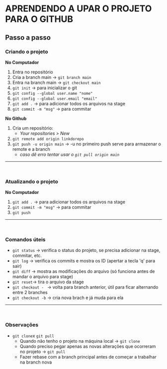 # APRENDENDO A UPAR O PROJETO PARA O GITHUB
## Passo a passo

### Criando o projeto
**No Computador**
1. Entra no repositório
2. Cria a branch main -> `git branch main`
3. Entra na branch main -> `git checkout main`
4. `git init` -> para inicializar o git
5. `git config --global user.name "nome"` 
6. `git config --global user.email "email"`
7. `git add .` -> para adicionar todos os arquivos na stage
8. `git commit -m "msg"` -> para commitar 

**No Github**
1. Cria um repositório:
    - *Your repositories > New*
2. `git remote add origin linkdorepo`
3. `git push -u origin main` -> -u no primeiro push serve para armazenar o remote e a branch
    - *caso dê erro tentar usar o `git pull origin main`*
&nbsp;
---
&nbsp;
### Atualizando o projeto
**No Computador**
1. `git add .` -> para adicionar todos os arquivos na stage
2. `git commit -m "msg"` -> para commitar 
3. `git push`
&nbsp;
---
&nbsp;
### Comandos úteis
* `git status` -> verifica o status do projeto, se precisa adicionar na stage, commitar, etc.
* `git log` -> verifica os commits e mostra os ID (apertar a tecla 'q' para sair)
* `git diff` -> mostra as modificações do arquivo (só funciona antes de mandar o arquivo para stage)
* `git reset`-> tira o arquivo da stage
* `git checkout - ` -> volta para branch anterior, útil para ficar alternando entre 2 branches
* `git checkout -b` -> cria nova brach e já muda para ela
&nbsp;
---
&nbsp;
### Observações
* `git clone`x `git pull`
    - Quando não tenho o projeto na máquina local -> `git clone`
    - Quando preciso pegar apenas as novas alterações que ocorreram no projeto -> `git pull`
    - Fazer rebase com a branch principal antes de começar a trabalhar na branch nova
